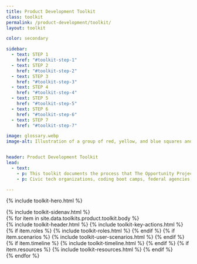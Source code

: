 ```yaml
---
title: Product Development Toolkit
class: toolkit
permalink: /product-development/toolkit/
layout: toolkit

color: secondary

sidebar:
  - text: STEP 1
    href: "#toolkit-step-1"
  - text: STEP 2
    href: "#toolkit-step-2"
  - text: STEP 3
    href: "#toolkit-step-3"
  - text: STEP 4
    href: "#toolkit-step-4"
  - text: STEP 5
    href: "#toolkit-step-5"
  - text: STEP 6
    href: "#toolkit-step-6"
  - text: STEP 7
    href: "#toolkit-step-7"    

image: glossary.webp
image-alt: Illustration of a group of red, yellow, and blue squares and rectangles


header: Product Development Toolkit
lead:
  - text:
    - p: This toolkit documents the process that The Opportunity Project team at the U.S. Census Bureau and other federal agencies have used to facilitate collaborative, user-centered technology development sprints. Anyone interested in transforming federal data into digital tools for the American people can adopt this process, adapt it for your own sprint, and share your feedback to help improve it.
    - p: Civic tech organizations, coding boot camps, federal agencies, and more have adopted The Opportunity Project process. We hope that teachers, community organizations, and state, local, and other government leaders will use it and share feedback to help improve it.

---
```


{% include toolkit-hero.html %}
<section class="grid-container display-inline-block padding-top-8 grid-col-12">
  <div class="grid-row">
    <div class="desktop:grid-col-4">
      {% include toolkit-sidenav.html %}
    </div>
    <div
      class="desktop:grid-col-7 desktop:margin-left-7 grid-col-12 display-inline-block"
    >
      {% for item in site.data.toolkits.product.toolkit.body %}
        <div class="toolkit-section margin-top-10">
          {% include toolkit-header.html %}
          {% include toolkit-key-actions.html %}
          {% if item.roles %}
            {% include toolkit-roles.html %}
          {% endif %}
          {% if item.scenarios %}
            {% include toolkit-user-scenarios.html %}
          {% endif %}
          {% if item.timeline %}
            {% include toolkit-timeline.html %}
          {% endif %}
          {% if item.resources %}
            {% include toolkit-resources.html %}
          {% endif %}
          <div class="toolkit-colored-div height-4 bg-{{page.color}} margin-bottom-neg-2">
          </div>
        </div>
      {% endfor %}
      </div>
    </div>
  </section>
